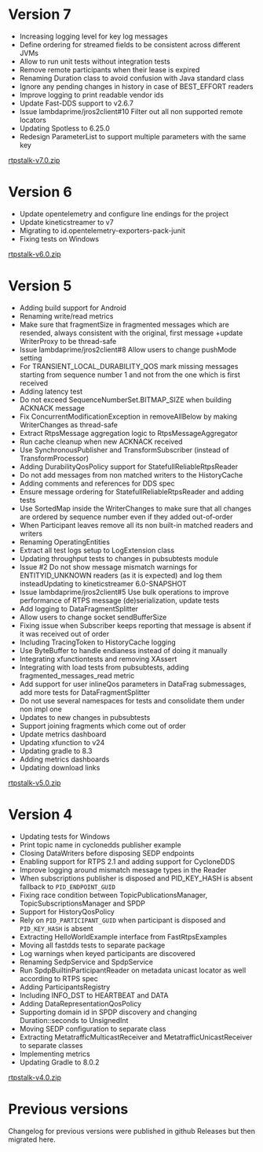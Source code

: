 # Version 7

- Increasing logging level for key log messages
- Define ordering for streamed fields to be consistent across different JVMs
- Allow to run unit tests without integration tests
- Remove remote participants when their lease is expired
- Renaming Duration class to avoid confusion with Java standard class
- Ignore any pending changes in history in case of BEST_EFFORT readers
- Improve logging to print readable vendor ids
- Update Fast-DDS support to v2.6.7
- Issue lambdaprime/jros2client#10 Filter out all non supported remote locators
- Updating Spotless to 6.25.0
- Redesign ParameterList to support multiple parameters with the same key

[rtpstalk-v7.0.zip](https://github.com/pinorobotics/rtpstalk/raw/main/rtpstalk/release/rtpstalk-v7.0.zip)

# Version 6

- Update opentelemetry and configure line endings for the project
- Update kineticstreamer to v7
- Migrating to id.opentelemetry-exporters-pack-junit
- Fixing tests on Windows

[rtpstalk-v6.0.zip](https://github.com/pinorobotics/rtpstalk/raw/main/rtpstalk/release/rtpstalk-v6.0.zip)

# Version 5

- Adding build support for Android
- Renaming write/read metrics
- Make sure that fragmentSize in fragmented messages which are resended, always consistent with the original, first message +update WriterProxy to be thread-safe
- Issue lambdaprime/jros2client#8 Allow users to change pushMode setting
- For TRANSIENT_LOCAL_DURABILITY_QOS mark missing messages starting from sequence number 1 and not from the one which is first received
- Adding latency test
- Do not exceed SequenceNumberSet.BITMAP_SIZE when building ACKNACK message
- Fix ConcurrentModificationException in removeAllBelow by making WriterChanges as thread-safe
- Extract RtpsMessage aggregation logic to RtpsMessageAggregator
- Run cache cleanup when new ACKNACK received
- Use SynchronousPublisher and TransformSubscriber (instead of TransformProcessor)
- Adding DurabilityQosPolicy support for StatefullReliableRtpsReader
- Do not add messages from non matched writers to the HistoryCache
- Adding comments and references for DDS spec
- Ensure message ordering for StatefullReliableRtpsReader and adding tests
- Use SortedMap inside the WriterChanges to make sure that all changes are ordered by sequence number even if they added out-of-order
- When Participant leaves remove all its non built-in matched readers and writers
- Renaming OperatingEntities
- Extract all test logs setup to LogExtension class
- Updating throughput tests to changes in pubsubtests module
- Issue #2 Do not show message mismatch warnings for ENTITYID_UNKNOWN readers (as it is expected) and log them insteadUpdating to kineticstreamer 6.0-SNAPSHOT
- Issue lambdaprime/jros2client#5 Use bulk operations to improve performance of RTPS message (de)serialization, update tests
- Add logging to DataFragmentSplitter
- Allow users to change socket sendBufferSize
- Fixing issue when Subscriber keeps reporting that message is absent if it was received out of order
- Including TracingToken to HistoryCache logging
- Use ByteBuffer to handle endianess instead of doing it manually
- Integrating xfunctiontests and removing XAssert
- Integrating with load tests from pubsubtests, adding fragmented_messages_read metric
- Add support for user inlineQos parameters in DataFrag submessages, add more tests for DataFragmentSplitter
- Do not use several namespaces for tests and consolidate them under non impl one
- Updates to new changes in pubsubtests
- Support joining fragments which come out of order
- Update metrics dashboard
- Updating xfunction to v24
- Updating gradle to 8.3
- Adding metrics dashboards
- Updating download links

[rtpstalk-v5.0.zip](https://github.com/pinorobotics/rtpstalk/raw/main/rtpstalk/release/rtpstalk-v5.0.zip)

# Version 4

- Updating tests for Windows
- Print topic name in cyclonedds publisher example
- Closing DataWriters before disposing SEDP endpoints
- Enabling support for RTPS 2.1 and adding support for CycloneDDS
- Improve logging around mismatch message types in the Reader
- When subscriptions publisher is disposed and PID_KEY_HASH is absent fallback to `PID_ENDPOINT_GUID`
- Fixing race condition between TopicPublicationsManager, TopicSubscriptionsManager and SPDP
- Support for HistoryQosPolicy
- Rely on `PID_PARTICIPANT_GUID` when participant is disposed and `PID_KEY_HASH` is absent
- Extracting HelloWorldExample interface from FastRtpsExamples
- Moving all fastdds tests to separate package
- Log warnings when keyed participants are discovered
- Renaming SedpService and SpdpService
- Run SpdpBuiltinParticipantReader on metadata unicast locator as well according to RTPS spec
- Adding ParticipantsRegistry
- Including INFO_DST to HEARTBEAT and DATA
- Adding DataRepresentationQosPolicy
- Supporting domain id in SPDP discovery and changing Duration::seconds to UnsignedInt
- Moving SEDP configuration to separate class
- Extracting MetatrafficMulticastReceiver and MetatrafficUnicastReceiver to separate classes
- Implementing metrics
- Updating Gradle to 8.0.2

[rtpstalk-v4.0.zip](https://github.com/pinorobotics/rtpstalk/raw/main/rtpstalk/release/rtpstalk-v4.0.zip)

# Previous versions

Changelog for previous versions were published in github Releases but then migrated here.
